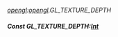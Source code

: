 _[opengl](../../modules/opengl/opengl-module.md):[opengl](../../modules/opengl/opengl-module.md).GL\_TEXTURE\_DEPTH_
##### Const GL\_TEXTURE\_DEPTH:[Int](../../modules/wonkey/wonkey-types-int.md)
